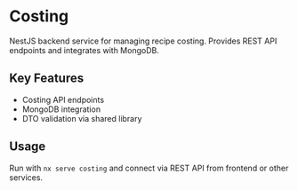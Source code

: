 # Costing

NestJS backend service for managing recipe costing. Provides REST API endpoints and integrates with MongoDB.

## Key Features
- Costing API endpoints
- MongoDB integration
- DTO validation via shared library

## Usage
Run with `nx serve costing` and connect via REST API from frontend or other services.
